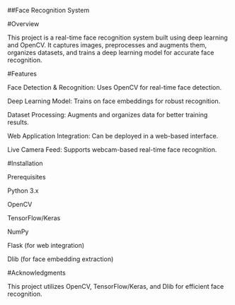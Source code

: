 ##Face Recognition System

#Overview

This project is a real-time face recognition system built using deep learning and OpenCV. It captures images, preprocesses and augments them, organizes datasets, and trains a deep learning model for accurate face recognition.

#Features

Face Detection & Recognition: Uses OpenCV for real-time face detection.

Deep Learning Model: Trains on face embeddings for robust recognition.

Dataset Processing: Augments and organizes data for better training results.

Web Application Integration: Can be deployed in a web-based interface.

Live Camera Feed: Supports webcam-based real-time face recognition.

#Installation

Prerequisites

Python 3.x

OpenCV

TensorFlow/Keras

NumPy

Flask (for web integration)

Dlib (for face embedding extraction)

#Acknowledgments

This project utilizes OpenCV, TensorFlow/Keras, and Dlib for efficient face recognition.


